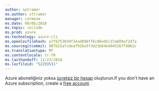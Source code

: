 ```yaml
---
author: sptramer
ms.author: sttramer
manager: carmonm
ms.date: 09/05/2018
ms.topic: include
ms.prod: azure
ms.technology: azure-cli
ms.openlocfilehash: e7f6753034f34ad096ff6c86e95c37a609af2d7a
ms.sourcegitcommit: 887b15afcdeaf926a5f3d21b64e4045167fd062c
ms.translationtype: MT
ms.contentlocale: tr-TR
ms.lasthandoff: 11/23/2018
ms.locfileid: "52293531"
---
```

<span data-ttu-id="996e8-101">Azure aboneliğiniz yoksa [ücretsiz bir hesap](https://azure.microsoft.com/free/?ref=microsoft.com&utm_source=microsoft.com&utm_medium=docs&utm_campaign=visualstudio) oluşturun.</span><span class="sxs-lookup"><span data-stu-id="996e8-101">If you don't have an Azure subscription, create a [free account](https://azure.microsoft.com/free/?ref=microsoft.com&utm_source=microsoft.com&utm_medium=docs&utm_campaign=visualstudio).</span></span>
